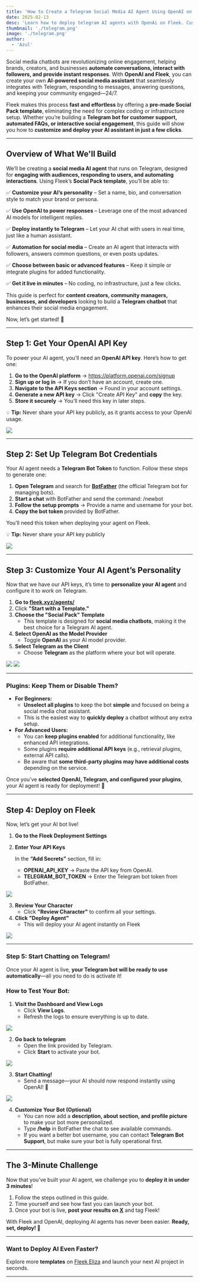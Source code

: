 ```yaml
---
title: 'How to Create a Telegram Social Media AI Agent Using OpenAI on Fleek'
date: 2025-02-13
desc: 'Learn how to deploy telegram AI agents with OpenAi on Fleek. Customize your social media bot, integrate with telegram, and launch in minutes."'
thumbnail: './telegram.png'
image: './telegram.png'
author:
  - 'Azul'
---
```


Social media chatbots are revolutionizing online engagement, helping brands, creators, and businesses **automate conversations, interact with followers, and provide instant responses**. With **OpenAI and Fleek**, you can create your own **AI-powered social media assistant** that seamlessly integrates with Telegram, responding to messages, answering questions, and keeping your community engaged—24/7.

Fleek makes this process **fast and effortless** by offering a **pre-made Social Pack template**, eliminating the need for complex coding or infrastructure setup. Whether you’re building a **Telegram bot for customer support, automated FAQs, or interactive social engagement**, this guide will show you how to **customize and deploy your AI assistant in just a few clicks**.

---

## **Overview of What We'll Build**

We’ll be creating a **social media AI agent** that runs on Telegram, designed for **engaging with audiences, responding to users, and automating interactions**. Using Fleek’s **Social Pack template**, you’ll be able to:

✅ **Customize your AI’s personality** – Set a name, bio, and conversation style to match your brand or persona.

✅ **Use OpenAI to power responses** – Leverage one of the most advanced AI models for intelligent replies.

✅ **Deploy instantly to Telegram** – Let your AI chat with users in real time, just like a human assistant.

✅ **Automation for social media** – Create an AI agent that interacts with followers, answers common questions, or even posts updates.

✅ **Choose between basic or advanced features** – Keep it simple or integrate plugins for added functionality.

✅ **Get it live in minutes** – No coding, no infrastructure, just a few clicks.

This guide is perfect for **content creators, community managers, businesses, and developers** looking to build a **Telegram chatbot** that enhances their social media engagement.

Now, let’s get started! 🚀

---

## **Step 1: Get Your OpenAI API Key**

To power your AI agent, you’ll need an **OpenAI API key**. Here’s how to get one:

1. **Go to the OpenAI platform** → https://platform.openai.com/signup
2. **Sign up or log in** → If you don’t have an account, create one.
3. **Navigate to the API Keys section** → Found in your account settings.
4. **Generate a new API key** → Click "Create API Key" and **copy** the key.
5. **Store it securely** → You’ll need this key in later steps.

💡 **Tip:** Never share your API key publicly, as it grants access to your OpenAI usage.

![](./apikeys.png)

---

## **Step 2: Set Up Telegram Bot Credentials**

Your AI agent needs a **Telegram Bot Token** to function. Follow these steps to generate one:

1. **Open Telegram** and search for [**BotFather**](https://t.me/BotFather) (the official Telegram bot for managing bots).
2. **Start a chat** with BotFather and send the command: /newbot
3. **Follow the setup prompts** → Provide a name and username for your bot.
4. **Copy the bot token** provided by BotFather.

You’ll need this token when deploying your agent on Fleek.

💡 **Tip:** Never share your API key publicly

![](./tgtoken.png)

---

## **Step 3: Customize Your AI Agent’s Personality**

Now that we have our API keys, it’s time to **personalize your AI agent** and configure it to work on Telegram.

1. **Go to [fleek.xyz/agents/](https://fleek.xyz/agents/)**
2. Click **"Start with a Template."**
3. **Choose the "Social Pack" Template**
   - This template is designed for **social media chatbots**, making it the best choice for a Telegram AI agent.
4. **Select OpenAI as the Model Provider**
   - Toggle **OpenAI** as your AI model provider.
5. **Select Telegram as the Client**
   - Choose **Telegram** as the platform where your bot will operate.

![](./templatename.png)
![](./model.png)

---

### **Plugins: Keep Them or Disable Them?**

- **For Beginners:**
  - **Unselect all plugins** to keep the bot **simple** and focused on being a social media chat assistant.
  - This is the easiest way to **quickly deploy** a chatbot without any extra setup.
- **For Advanced Users:**
  - You can **keep plugins enabled** for additional functionality, like enhanced API integrations.
  - Some plugins **require additional API keys** (e.g., retrieval plugins, external API calls).
  - Be aware that **some third-party plugins may have additional costs** depending on the service.

Once you’ve **selected OpenAI, Telegram, and configured your plugins**, your AI agent is ready for deployment! 🎉

---

## **Step 4: Deploy on Fleek**

Now, let’s get your AI bot live!

1. **Go to the Fleek Deployment Settings**
2. **Enter Your API Keys**

   In the **“Add Secrets”** section, fill in:

   - **OPENAI_API_KEY** → Paste the API key from OpenAI.
   - **TELEGRAM_BOT_TOKEN** → Enter the Telegram bot token from BotFather.

![](./apikey.png)

3. **Review Your Character**
   - Click **"Review Character"** to confirm all your settings.
4. **Click "Deploy Agent"**
   - This will deploy your AI agent instantly on Fleek

![](./agentlive.png)

---

### **Step 5: Start Chatting on Telegram!**

Once your AI agent is live, **your Telegram bot will be ready to use automatically**—all you need to do is activate it!

### **How to Test Your Bot:**

1. **Visit the Dashboard and View Logs**
   - Click **View Logs**.
   - Refresh the logs to ensure everything is up to date.

![](./testbot.png)

2. **Go back to telegram**
   - Open the link provided by Telegram.
   - Click **Start** to activate your bot.

![](./tgtoken.png)

3. **Start Chatting!**
   - Send a message—your AI should now respond instantly using OpenAI! 🎉

![](./queenresponse.gif)

4. **Customize Your Bot (Optional)**
   - You can now add a **description, about section, and profile picture** to make your bot more personalized.
   - Type **/help** in BotFather the chat to see available commands.
   - If you want a better bot username, you can contact **Telegram Bot Support**, but make sure your bot is fully operational first.

---

## **The 3-Minute Challenge**

Now that you’ve built your AI agent, we challenge you to **deploy it in under 3 minutes**!

1. Follow the steps outlined in this guide.
2. Time yourself and see how fast you can launch your bot.
3. Once your bot is live, **post your results on [X](https://x.com/fleek)** and tag Fleek!

With Fleek and OpenAI, deploying AI agents has never been easier. **Ready, set, deploy! 🚀**

---

### **Want to Deploy AI Even Faster?**

Explore more **templates** on [Fleek Eliza](https://fleek.xyz/agents/) and launch your next AI project in seconds.

---
